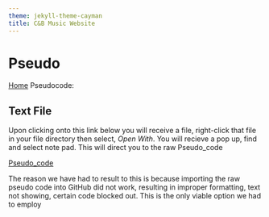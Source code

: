 ```yaml
---
theme: jekyll-theme-cayman
title: C&B Music Website
---
```


<h1>Pseudo</h1>

<a href="https://JoshFerkins.github.io/EIT-ac-nz-ITPM5240-202051MB-c-b-torture-Website/">Home</a>
Pseudocode:

<h2>Text File</h2>
<p>Upon clicking onto this link below you will receive a file, right-click that file in your file directory then select, <i>Open With</i>. You will recieve a pop up, find and select note pad. This will direct you to the raw Pseudo_code</p>

<a href="https://JoshFerkins.github.io/EIT-ac-nz-ITPM5240-202051MB-c-b-torture-Website/pseudo_code">Pseudo_code</a>

<p>The reason we have had to result to this is because importing the raw pseudo code into GitHub did not work, resulting in improper formatting, text not showing, certain code blocked out. This is the only viable option we had to employ</p>
